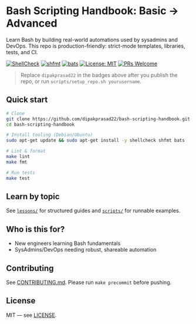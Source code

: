 # Bash Scripting Handbook: Basic → Advanced

Learn Bash by building real-world automations used by sysadmins and DevOps. This repo is production-friendly: strict-mode templates, libraries, tests, and CI.

[![ShellCheck](https://github.com/dipakprasad22/bash-scripting-handbook/actions/workflows/shellcheck.yml/badge.svg?branch=main)](https://github.com/dipakprasad22/bash-scripting-handbook/actions/workflows/shellcheck.yml)
[![shfmt](https://github.com/dipakprasad22/bash-scripting-handbook/actions/workflows/shfmt.yml/badge.svg?branch=main)](https://github.com/dipakprasad22/bash-scripting-handbook/actions/workflows/shfmt.yml)
[![bats](https://github.com/dipakprasad22/bash-scripting-handbook/actions/workflows/bats.yml/badge.svg?branch=main)](https://github.com/dipakprasad22/bash-scripting-handbook/actions/workflows/bats.yml)
[![License: MIT](https://img.shields.io/badge/License-MIT-yellow.svg)](LICENSE)
[![PRs Welcome](https://img.shields.io/badge/PRs-welcome-brightgreen.svg)](CONTRIBUTING.md)

> Replace `dipakprasad22` in the badges above after you publish the repo, or run `scripts/setup_repo.sh yourusername`.

## Quick start

```bash
# Clone
git clone https://github.com/dipakprasad22/bash-scripting-handbook.git
cd bash-scripting-handbook

# Install tooling (Debian/Ubuntu)
sudo apt-get update && sudo apt-get install -y shellcheck shfmt bats

# Lint & format
make lint
make fmt

# Run tests
make test
```

## Learn by topic
See [`lessons/`](lessons/) for structured guides and [`scripts/`](scripts/) for runnable examples.

## Who is this for?
- New engineers learning Bash fundamentals
- SysAdmins/DevOps needing robust, shareable automation

## Contributing
See [CONTRIBUTING.md](CONTRIBUTING.md). Please run `make precommit` before pushing.

## License
MIT — see [LICENSE](LICENSE).
